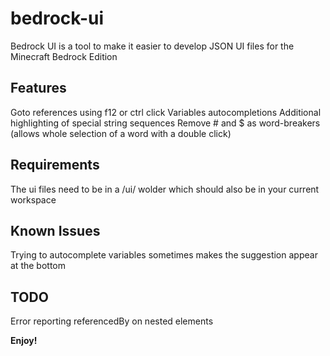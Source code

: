 # bedrock-ui 
Bedrock UI is a tool to make it easier to develop JSON UI files for the Minecraft Bedrock Edition

## Features
Goto references using f12 or ctrl click
Variables autocompletions
Additional highlighting of special string sequences
Remove # and $ as word-breakers (allows whole selection of a word with a double click)

## Requirements
The ui files need to be in a /ui/ wolder which should also be in your current workspace

## Known Issues
Trying to autocomplete variables sometimes makes the suggestion appear at the bottom

## TODO
Error reporting
referencedBy on nested elements

**Enjoy!**
